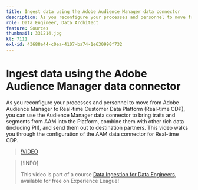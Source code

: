 ```yaml
---
title: Ingest data using the Adobe Audience Manager data connector
description: As you reconfigure your processes and personnel to move from Adobe Audience Manager to Real-time Customer Data Platform, you can use the Audience Manager Data Connector to bring traits and segments from AAM into the Platform, combine them with other rich data (including PII), and send them out to destination partners. This video walks you through the configuration of the AAM Data Connector for Real-time CDP.
role: Data Engineer, Data Architect
feature: Sources
thumbnail: 331214.jpg
kt: 7111
exl-id: 43688e44-c0ea-4107-ba74-1e630990f732
---
```

# Ingest data using the Adobe Audience Manager data connector

As you reconfigure your processes and personnel to move from Adobe Audience Manager to Real-time Customer Data Platform (Real-time CDP), you can use the Audience Manager data connector to bring traits and segments from AAM into the Platform, combine them with other rich data (including PII), and send them out to destination partners. This video walks you through the configuration of the AAM data connector for Real-time CDP.

>[!VIDEO](https://video.tv.adobe.com/v/331214/?quality=12&learn=on)

>[!INFO]
>
> This video is part of a course [Data Ingestion for Data Engineers](https://experienceleague.adobe.com/?recommended=ExperiencePlatform-D-1-2020.1.dataingestion), available for free on Experience League!

